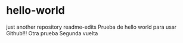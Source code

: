 # hello-world
just another repository
readme-edits
Prueba de hello world para usar Github!!!
Otra prueba
Segunda vuelta
